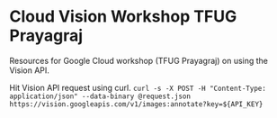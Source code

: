 # Cloud Vision Workshop TFUG Prayagraj
Resources for Google Cloud workshop (TFUG Prayagraj) on using the Vision API.


Hit Vision API request using curl.
`curl -s -X POST -H "Content-Type: application/json" --data-binary @request.json  https://vision.googleapis.com/v1/images:annotate?key=${API_KEY}`


